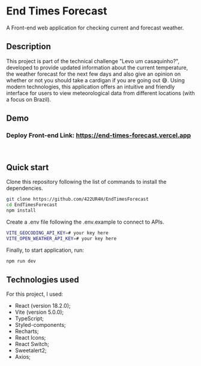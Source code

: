 # End Times Forecast

A Front-end web application for checking current and forecast weather.

## Description

This project is part of the technical challenge "Levo um casaquinho?", developed to provide updated information about the current temperature, the weather forecast for the next few days and also give an opinion on whether or not you should take a cardigan if you are going out 😅. Using modern technologies, this application offers an intuitive and friendly interface for users to view meteorological data from different locations (with a focus on Brazil).

## Demo

### Deploy Front-end Link: https://end-times-forecast.vercel.app

<br />

## Quick start

Clone this repository following the list of commands to install the dependencies.

```bash
git clone https://github.com/422UR4H/EndTimesForecast
cd EndTimesForecast
npm install
```

Create a .env file following the .env.example to connect to APIs.

```bash
VITE_GEOCODING_API_KEY=# your key here
VITE_OPEN_WEATHER_API_KEY=# your key here
```

Finally, to start application, run:

```bash
npm run dev
```

## Technologies used

For this project, I used:

- React (version 18.2.0);
- Vite (version 5.0.0);
- TypeScript;
- Styled-components;
- Recharts;
- React Icons;
- React Switch;
- Sweetalert2;
- Axios;
